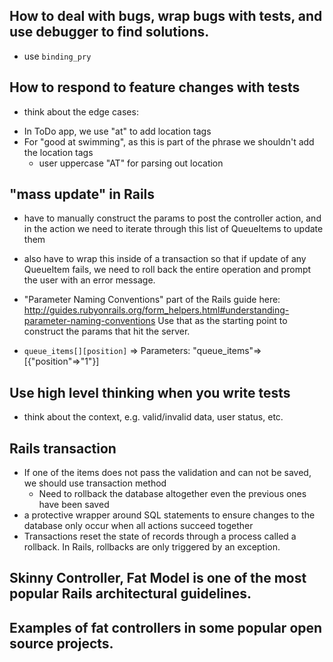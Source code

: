 ## How to deal with bugs, wrap bugs with tests, and use debugger to find solutions.
  - use `binding_pry`

## How to respond to feature changes with tests
 - think about the edge cases:
  * In ToDo app, we use "at" to add location tags
  * For "good at swimming", as this is part of the phrase we shouldn't add the location tags
    - user uppercase "AT" for parsing out location

## "mass update" in Rails
  - have to manually construct the params to post the controller action, and in the action we need to 
    iterate through this list of QueueItems to update them
  - also have to wrap this inside of a transaction so that if update of any QueueItem fails, we need to 
    roll back the entire operation and prompt the user with an error message.
  - "Parameter Naming Conventions" part of the Rails guide here: 
    http://guides.rubyonrails.org/form_helpers.html#understanding-parameter-naming-conventions
    Use that as the starting point to construct the params that hit the server.

  - `queue_items[][position]` => Parameters: "queue_items"=>[{"position"=>"1"}]

## Use high level thinking when you write tests
  - think about the context, e.g. valid/invalid data, user status, etc.

## Rails transaction
  - If one of the items does not pass the validation and can not be saved, we should use transaction method
    * Need to rollback the database altogether even the previous ones have been saved 
  - a protective wrapper around SQL statements to ensure changes to the database only occur when all actions succeed together
  - Transactions reset the state of records through a process called a rollback. In Rails, rollbacks are only triggered by an exception. 

## Skinny Controller, Fat Model is one of the most popular Rails architectural guidelines.

## Examples of fat controllers in some popular open source projects.